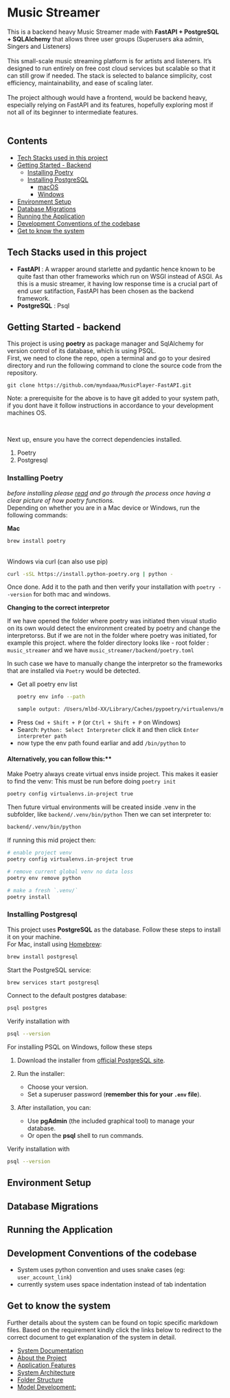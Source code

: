 # Music Streamer
This is a backend heavy Music Streamer made with **FastAPI + PostgreSQL + SQLAlchemy** that allows three user groups (Superusers aka admin, Singers and Listeners) <br> <br>
This small-scale music streaming platform is for artists and listeners. It’s designed to run entirely on free cost cloud services but scalable so that it can still grow if needed. The stack is selected to balance simplicity, cost efficiency, maintainability, and ease of scaling later. <br> <br>
The project although would have a frontend, would be backend heavy, especially relying on FastAPI and its features, hopefully exploring most if not all of its beginner to intermediate features. <br> <br>


## Contents
- [Tech Stacks used in this project](#tech-stacks-used-in-this-project)
- [Getting Started - Backend](#getting-started---backend)
  - [Installing Poetry](#installing-poetry)
  - [Installing PostgreSQL](#installing-postgresql)
    - [macOS](#macos)
    - [Windows](#windows)
- [Environment Setup](#environment-setup)
- [Database Migrations](#database-migrations)
- [Running the Application](#running-the-application)
- [Development Conventions of the codebase](#development-conventions-of-the-codebase)
- [Get to know the system](#get-to-know-the-system)

## Tech Stacks used in this project

- **FastAPI** : A wrapper around starlette and pydantic hence known to be quite fast than other frameworks which run on WSGI instead of ASGI. As this is a music streamer, it having low response time is a crucial part of end user satifaction, FastAPI has been chosen as the backend framework.
- **PostgreSQL** : Psql

## Getting Started - backend
This project is using **poetry** as package manager and SqlAlchemy for version control of its database, which is using PSQL. 
</br>
First, we need to clone the repo, open a terminal and go to your desired directory and run the following command to clone the source code from the repository.

```
git clone https://github.com/myndaaa/MusicPlayer-FastAPI.git
```

Note: a prerequisite for the above is to have git added to your system path, if you dont have it follow instructions in accordance to your development machines OS.

</br>

Next up, ensure you have the correct dependencies installed. 
1. Poetry
2. Postgresql

### Installing Poetry
*before installing please [read](#alternatively-you-can-follow-this) and go through the process once having a clear picture of how poetry functions.* </br>
Depending on whether you are in a Mac device or Windows, run the following commands: </br>

**Mac**

```bash
brew install poetry
```

</br>
Windows via curl (can also use pip)

```bash
curl -sSL https://install.python-poetry.org | python -
```
Once done. Add it to the path and then verify your installation with `poetry --version` for both mac and windows. </br>

**Changing to the correct interpretor**

If we have opened the folder where poetry was initiated then visual studio on its own would detect the environment created by poetry and change the interpretorss. But if we are not in the folder where poetry was initiated, for example this project. where the folder directory looks like - root folder : `music_streamer` and we have `music_streamer/backend/poetry.toml`

In such case we have to manually change the interpretor so the frameworks that are installed via `Poetry` would be detected.

- Get all poetry env list
   ```bash
   poetry env info --path

   sample output: /Users/mlbd-XX/Library/Caches/pypoetry/virtualenvs/music_streamer-fastapi-abc123-py3.11

   ```
- Press `Cmd + Shift + P` (or `Ctrl + Shift + P` on Windows)
- Search: `Python: Select Interpreter` click it and then click `Enter interpreter path`
- now type the env path found earliar and add `/bin/python` to 

#### Alternatively, you can follow this:**


Make Poetry always create virtual envs inside project. This makes it easier to find the venv:
This must be run before doing `poetry init`

```bash
poetry config virtualenvs.in-project true
```

Then future virtual environments will be created inside .venv in the subfolder, like `backend/.venv/bin/python` 
Then we can set interpreter to:

```bash
backend/.venv/bin/python
```

If running this mid project then:

```bash
# enable project venv
poetry config virtualenvs.in-project true

# remove current global venv no data loss
poetry env remove python

# make a fresh `.venv/` 
poetry install
```



### Installing Postgresql

This project uses **PostgreSQL** as the database. Follow these steps to install it on your machine. </br>
For Mac, install using [Homebrew](https://brew.sh/):

```bash
brew install postgresql
```
Start the PostgreSQL service:

```bash
brew services start postgresql

```
Connect to the default postgres database:

```bash
psql postgres
```

Verify installation with 
```bash
psql --version
```

For installing PSQL on Windows, follow these steps

1. Download the installer from [official PostgreSQL site](https://www.postgresql.org/download/windows/).

2. Run the installer:
   - Choose your version.
   - Set a superuser password (**remember this for your `.env` file**).

3. After installation, you can:
   - Use **pgAdmin** (the included graphical tool) to manage your database.
   - Or open the **psql** shell to run commands.

Verify installation with 

```bash
psql --version
```

## Environment Setup

## Database Migrations

## Running the Application

## Development Conventions of the codebase
 - System uses python convention and uses snake cases (eg: `user_account_link`)
 - currently system uses space indentation instead of tab indentation

## Get to know the system

Further details about the system can be found on topic specific markdown files. Based on the requirement kindly click the links below to redirect to the correct document to get explanation of the system in detail.

- [System Documentation](https://docs.google.com/document/d/1OgOAGaGIimPLEj1oWWk97l_t-elVHXK3ed1jDhDiPLA/edit?usp=sharing)
- [About the Project](Documents/about_the_project.md)
- [Application Features](Documents/features.md)
- [System Architecture](Documents/FolderStructure.md)
- [Folder Structure](Documents/FolderStructure.md)
- [Model Development:](backend/app/db/README.md)